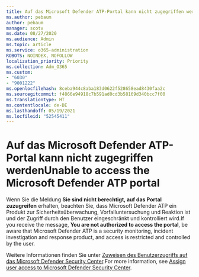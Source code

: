 ```yaml
---
title: Auf das Microsoft Defender ATP-Portal kann nicht zugegriffen werden
ms.author: pebaum
author: pebaum
manager: scotv
ms.date: 08/27/2020
ms.audience: Admin
ms.topic: article
ms.service: o365-administration
ROBOTS: NOINDEX, NOFOLLOW
localization_priority: Priority
ms.collection: Adm_O365
ms.custom:
- "6030"
- "9001222"
ms.openlocfilehash: 8ceba944c8aba183d0622f528658ead8430faa2c
ms.sourcegitcommit: f4866e94918c7b591ad0cd3b58169d340bcc7f00
ms.translationtype: HT
ms.contentlocale: de-DE
ms.lasthandoff: 05/19/2021
ms.locfileid: "52545411"
---
```

# <a name="unable-to-access-the-microsoft-defender-atp-portal"></a><span data-ttu-id="9cfff-102">Auf das Microsoft Defender ATP-Portal kann nicht zugegriffen werden</span><span class="sxs-lookup"><span data-stu-id="9cfff-102">Unable to access the Microsoft Defender ATP portal</span></span>

<span data-ttu-id="9cfff-103">Wenn Sie die Meldung **Sie sind nicht berechtigt, auf das Portal zuzugreifen** erhalten, beachten Sie, dass Microsoft Defender ATP ein Produkt zur Sicherheitsüberwachung, Vorfalluntersuchung und Reaktion ist und der Zugriff durch den Benutzer eingeschränkt und kontrolliert wird.</span><span class="sxs-lookup"><span data-stu-id="9cfff-103">If you receive the message, **You are not authorized to access the portal**, be aware that Microsoft Defender ATP is a security monitoring, incident investigation and response product, and access is restricted and controlled by the user.</span></span> 

<span data-ttu-id="9cfff-104">Weitere Informationen finden Sie unter [Zuweisen des Benutzerzugriffs auf das Microsoft Defender Security Center](/windows/threat-protection/windows-defender-atp/assign-portal-access-windows-defender-advanced-threat-protection).</span><span class="sxs-lookup"><span data-stu-id="9cfff-104">For more information, see [Assign user access to Microsoft Defender Security Center](/windows/threat-protection/windows-defender-atp/assign-portal-access-windows-defender-advanced-threat-protection).</span></span>